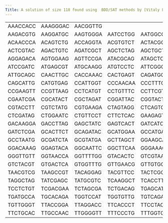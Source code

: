 ```yaml
---
Title: A solution of size 118 found using  BDD/SAT methods by [Vitaly Lagoon](mailto:lagoon@cadence.com>).
---
```


<TABLE>
<TR> <TD>AAACCACC</TD> <TD>AAAGGGAC</TD> <TD>AACGGTTG</TD></TR>
<TR> <TD>AAGACGTG</TD> <TD>AAGGATGC</TD> <TD>AAGTGGGA</TD> <TD>AATCCTGG</TD> <TD>AATGGCCT</TD> </TR>
<TR> <TD>ACAACCCA</TD> <TD>ACAGTCTG</TD> <TD>ACCAGGTA</TD> <TD>ACGTGTCT</TD> <TD>ACTACGGT</TD> </TR>
<TR> <TD>ACTCGTAC</TD> <TD>AGACTGTC</TD> <TD>AGATCGCT</TD> <TD>AGCTCTAG</TD> <TD>AGCTGCTT</TD> </TR>
<TR> <TD>AGGAGACA</TD> <TD>AGTGGAAG</TD> <TD>AGTTCCGA</TD> <TD>ATACGCAG</TD> <TD>ATAGCTCG</TD> </TR>
<TR> <TD>ATCCGATC</TD> <TD>ATGAGCGT</TD> <TD>ATGCAAGG</TD> <TD>ATGTCCTC</TD> <TD>ATTCGGCA</TD> </TR>
<TR> <TD>ATTGCAGC</TD> <TD>CAACTTGC</TD> <TD>CACCAAAC</TD> <TD>CACTGAGT</TD> <TD>CAGATGCA</TD> </TR>
<TR> <TD>CAGCATTG</TD> <TD>CATGTGAG</TD> <TD>CCATTGGT</TD> <TD>CCCAACAA</TD> <TD>CCCTTTCA</TD> </TR>
<TR> <TD>CCGAAGTT</TD> <TD>CCGTTAAG</TD> <TD>CCTCATGT</TD> <TD>CCTGTTTC</TD> <TD>CCTTCGTA</TD> </TR>
<TR> <TD>CGAATCGA</TD> <TD>CGCATACT</TD> <TD>CGCTAGAT</TD> <TD>CGGATTAC</TD> <TD>CGGTACTA</TD> </TR>
<TR> <TD>CGTACCTT</TD> <TD>CGTCTATG</TD> <TD>CGTGAAGA</TD> <TD>CTAGTAGG</TD> <TD>CTCAGTGA</TD> </TR>
<TR> <TD>CTCGATAG</TD> <TD>CTGGAATC</TD> <TD>CTGTTCCT</TD> <TD>CTTCTCAC</TD> <TD>GAAGAGTG</TD> </TR>
<TR> <TD>GACAAGGA</TD> <TD>GACCTTAG</TD> <TD>GAGCTATC</TD> <TD>GAGTCACT</TD> <TD>GATCATCC</TD> </TR>
<TR> <TD>GATCTCGA</TD> <TD>GCACTTCT</TD> <TD>GCAGATAC</TD> <TD>GCATGGAA</TD> <TD>GCCATGAT</TD> </TR>
<TR> <TD>GCCTAATG</TD> <TD>GCGATCTA</TD> <TD>GCGTATGA</TD> <TD>GCTTAGCT</TD> <TD>GGAAGCAT</TD> </TR>
<TR> <TD>GGACAAAG</TD> <TD>GGAGTACA</TD> <TD>GGCAATTC</TD> <TD>GGCTTCAA</TD> <TD>GGGAAAGT</TD> </TR>
<TR> <TD>GGGTTGTT</TD> <TD>GGTAACCA</TD> <TD>GGTTTTGG</TD> <TD>GTACACTC</TD> <TD>GTCGTAAC</TD> </TR>
<TR> <TD>GTCTACGT</TD> <TD>GTGACTCA</TD> <TD>GTGGTTTG</TD> <TD>GTTGAACG</TD> <TD>GTTGTGGT</TD> </TR>
<TR> <TD>TAACGTCG</TD> <TD>TAAGCCGT</TD> <TD>TACAGGAG</TD> <TD>TACGTTCC</TD> <TD>TACTCGCA</TD> </TR>
<TR> <TD>TAGGCTAG</TD> <TD>TATCGAGC</TD> <TD>TATGCGTC</TD> <TD>TCAAGGCT</TD> <TD>TCACCTTC</TD> </TR>
<TR> <TD>TCCTCTGT</TD> <TD>TCGACGAA</TD> <TD>TCTAGCGA</TD> <TD>TCTGACAG</TD> <TD>TGAGCATG</TD> </TR>
<TR> <TD>TGATGCCA</TD> <TD>TGCACAGA</TD> <TD>TGGTCCAT</TD> <TD>TGGTGTTG</TD> <TD>TGTCAGAC</TD> </TR>
<TR> <TD>TGTTGGGT</TD> <TD>TTACCGGA</TD> <TD>TTAGGACC</TD> <TD>TTCACCCT</TD> <TD>TTCCTACG</TD> </TR>
<TR> <TD>TTCTGCAC</TD> <TD>TTGCCAAC</TD> <TD>TTGGGGTT</TD> <TD>TTTCCCTG</TD> <TD>TTTGGTGG</TD> </TR>
</TABLE>
